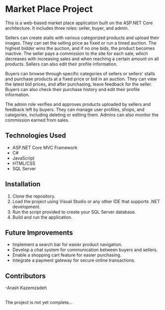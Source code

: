 # Market Place Project

This is a web-based market place application built on the ASP.NET Core architecture. It includes three roles: seller, buyer, and admin. 

Sellers can create stalls with various categorized products and upload their images. They can set the selling price as fixed or run a timed auction. The highest bidder wins the auction, and if no one bids, the product becomes inactive. The seller pays a commission to the site for each sale, which decreases with increasing sales and when reaching a certain amount on all products. Sellers can also edit their profile information.

Buyers can browse through specific categories of sellers or sellers' stalls and purchase products at a fixed price or bid in an auction. They can view the latest bid prices, and after purchasing, leave feedback for the seller. Buyers can also check their purchase history and edit their profile information.

The admin role verifies and approves products uploaded by sellers and feedback left by buyers. They can manage user profiles, shops, and categories, including deleting or editing them. Admins can also monitor the commission earned from sales.

## Technologies Used
- ASP.NET Core MVC Framework
- C#
- JavaScript
- HTML/CSS
- SQL Server

## Installation
1. Clone the repository.
2. Load the project using Visual Studio or any other IDE that supports .NET development.
3. Run the script provided to create your SQL Server database.
4. Build and run the application.

## Future Improvements
- Implement a search bar for easier product navigation.
- Develop a chat system for communication between buyers and sellers.
- Enable a shopping cart feature for easier purchasing.
- Integrate a payment gateway for secure online transactions.

## Contributors
-Arash Kazemzadeh
## 
 The project is not yet complete...
